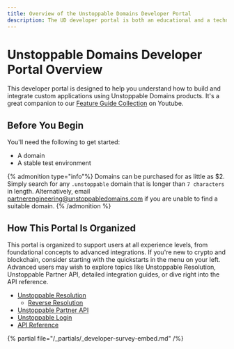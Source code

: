 ```yaml
---
title: Overview of the Unstoppable Domains Developer Portal
description: The UD developer portal is both an educational and a technical resource. We hope it will be equally useful for both technical and non-technical readers.
---
```


# Unstoppable Domains Developer Portal Overview

This developer portal is designed to help you understand how to build and integrate custom applications using Unstoppable Domains products.
It's a great companion to our [Feature Guide Collection](https://youtube.com/playlist?list=PLkKiQerk3s0AbMvBafwmJdR8pv7qPYeL-) on Youtube.

## Before You Begin

You'll need the following to get started:

- A domain
- A stable test environment

{% admonition type="info"%}
Domains can be purchased for as little as $2. Simply search for any `.unstoppable` domain that is longer than `7 characters` in length. Alternatively, email <partnerengineering@unstoppabledomains.com> if you are unable to find a suitable domain.
{% /admonition %}

## How This Portal Is Organized

This portal is organized to support users at all experience levels, from foundational concepts to advanced integrations. If you're new to crypto and blockchain, consider starting with the quickstarts in the menu on your left. Advanced users may wish to explore topics like Unstoppable Resolution, Unstoppable Partner API, detailed integration guides, or dive right into the API reference.

- [Unstoppable Resolution](/resolution/overview.md)
    - [Reverse Resolution](/resolution/rr-overview.md)
- [Unstoppable Partner API](/domain-distribution-and-management/overview.md)
- [Unstoppable Login](/identity/overview/login-with-unstoppable.md)
- [API Reference](/openapi/overview.md)

{% partial file="/_partials/_developer-survey-embed.md" /%}

